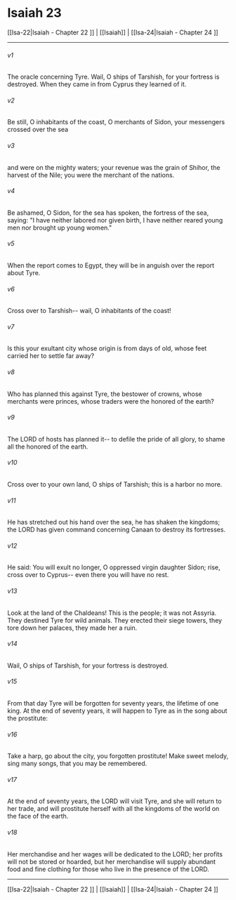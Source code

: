 # Isaiah 23

[[Isa-22|Isaiah - Chapter 22 ]] | [[Isaiah]] | [[Isa-24|Isaiah - Chapter 24 ]]
***

###### v1
The oracle concerning Tyre. Wail, O ships of Tarshish, for your fortress is destroyed. When they came in from Cyprus they learned of it.
###### v2
Be still, O inhabitants of the coast, O merchants of Sidon, your messengers crossed over the sea
###### v3
and were on the mighty waters; your revenue was the grain of Shihor, the harvest of the Nile; you were the merchant of the nations.
###### v4
Be ashamed, O Sidon, for the sea has spoken, the fortress of the sea, saying: "I have neither labored nor given birth, I have neither reared young men nor brought up young women."
###### v5
When the report comes to Egypt, they will be in anguish over the report about Tyre.
###### v6
Cross over to Tarshish-- wail, O inhabitants of the coast!
###### v7
Is this your exultant city whose origin is from days of old, whose feet carried her to settle far away?
###### v8
Who has planned this against Tyre, the bestower of crowns, whose merchants were princes, whose traders were the honored of the earth?
###### v9
The LORD of hosts has planned it-- to defile the pride of all glory, to shame all the honored of the earth.
###### v10
Cross over to your own land, O ships of Tarshish; this is a harbor no more.
###### v11
He has stretched out his hand over the sea, he has shaken the kingdoms; the LORD has given command concerning Canaan to destroy its fortresses.
###### v12
He said: You will exult no longer, O oppressed virgin daughter Sidon; rise, cross over to Cyprus-- even there you will have no rest.
###### v13
Look at the land of the Chaldeans! This is the people; it was not Assyria. They destined Tyre for wild animals. They erected their siege towers, they tore down her palaces, they made her a ruin.
###### v14
Wail, O ships of Tarshish, for your fortress is destroyed.
###### v15
From that day Tyre will be forgotten for seventy years, the lifetime of one king. At the end of seventy years, it will happen to Tyre as in the song about the prostitute:
###### v16
Take a harp, go about the city, you forgotten prostitute! Make sweet melody, sing many songs, that you may be remembered.
###### v17
At the end of seventy years, the LORD will visit Tyre, and she will return to her trade, and will prostitute herself with all the kingdoms of the world on the face of the earth.
###### v18
Her merchandise and her wages will be dedicated to the LORD; her profits will not be stored or hoarded, but her merchandise will supply abundant food and fine clothing for those who live in the presence of the LORD.

***

[[Isa-22|Isaiah - Chapter 22 ]] | [[Isaiah]] | [[Isa-24|Isaiah - Chapter 24 ]]
